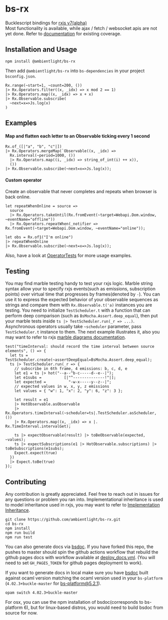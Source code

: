 # bs-rx
Bucklescript bindings for [rxjs v7(alpha)](https://github.com/ReactiveX/rxjs)  
Most functionality is available, while ajax / fetch / websocket apis are not yet done. Refer to [documentation](https://ambientlight.github.io/bs-rx) for existing coverage.

## Installation and Usage

```
npm install @ambientlight/bs-rx
```

Then add `@ambientlight/bs-rx` into `bs-dependencies` in your project `bsconfig.json`.


```reason
Rx.range(~start=1, ~count=200, ())
|> Rx.Operators.filter((x, _idx) => x mod 2 == 1)
|> Rx.Operators.map((x, _idx) => x + x)
|> Rx.Observable.subscribe(
  ~next=x=>Js.log(x)
)
```

## Examples

#### Map and flatten each letter to an Observable ticking every 1 second

```reason
Rx.of_([|"a", "b", "c"|])
|> Rx.Operators.mergeMap(`Observable((x, _idx) => 
  Rx.interval(~period=1000, ())
  |> Rx.Operators.map((i, _idx) => string_of_int(i) ++ x)), 
  ())
|> Rx.Observable.subscribe(~next=x=>Js.log(x));
```

#### Custom operator

Create an observable that never completes and repeats when browser is back online.

```reason
let repeatWhenOnline = source => 
  source
  |> Rx.Operators.takeUntil(Rx.fromEvent(~target=Webapi.Dom.window, ~eventName="offline"))
  |> Rx.Operators.repeatWhen(_notifier => Rx.fromEvent(~target=Webapi.Dom.window, ~eventName="online"));

let obs = Rx.of1("I'm online")
|> repeatWhenOnline
|> Rx.Observable.subscribe(~next=x=>Js.log(x));
```

Also, have a look at [OperatorTests](https://github.com/ambientlight/bs-rx/blob/master/__tests__/OperatorTests.re) for more usage examples.

## Testing

You may find marble testing handy to test your rxjs logic. Marble string syntax allow your to specify rxjs events(such as emissions, subscription points) over virtual time that progresses by frames(denoted by `-`). You can use it to express the expected behavior of your observable sequences as strings and compare them with `Rx.Observable.t('a)` instances you are testing. You need to initialize `TestScheduler.t` with a function that can perform deep comparison (such as `BsMocha.Assert.deep_equal`), then put your marble tests inside `ts |> TestScheduler.run(_r => ...)`. Asynchronous operators usually take `~scheduler` parameter, pass `TestScheduler.t` instance to them. The next example illustrates it, also you may want to refer to rxjs [marble diagrams documentation](https://rxjs-dev.firebaseapp.com/guide/testing/marble-testing).

```reason
test("timeInterval: should record the time interval between source elements", () => {
  let ts = TestScheduler.create(~assertDeepEqual=BsMocha.Assert.deep_equal);
  ts |> TestScheduler.run(_r => {
    // subscribe in 6th frame, 4 emissions: b, c, d, e
    let e1 = ts |> hot("--a--^b-c-----d--e--|");
    let e1subs =          [|"^--------------!"|];
    let expected =          "-w-x-----y--z--|";
    // expected values in w, x, y, z emissions
    let values = { "w": 1, "x": 2, "y": 6, "z": 3 };

    let result = e1
    |> HotObservable.asObservable
    |> Rx.Operators.timeInterval(~scheduler=ts|.TestScheduler.asScheduler, ())
    |> Rx.Operators.map((x, _idx) => x |. Rx.TimeInterval.intervalGet);

    ts |> expectObservable(result) |> toBeObservable(expected, ~values);
    ts |> expectSubscriptions(e1 |> HotObservable.subscriptions) |> toBeSubscriptions(e1subs);
    Expect.expect(true) 
  })
  |> Expect.toBe(true)
});
```

## Contributing

Any contribution is greatly appreciated. Feel free to reach out in issues for any questions or problem you ran into. Implementational inheritance is used to model inheritance used in rxjs, you may want to refer to [Implementation Inheritance](https://github.com/reasonml-community/bs-webapi-incubator#implementation-inheritance). 

```
git clone https://github.com/ambientlight/bs-rx.git
cd bs-rx
npm install
npm run build
npm run test
```

You can also generate docs via [bsdoc](https://github.com/reuniverse/bsdoc). If you have forked this repo, the pushes to master should spin the github actions workflow that rebuild the github pages docs with workflow available at [deploy_docs.yml](https://github.com/ambientlight/bs-rx/blob/master/.github/workflows/deploy_docs.yml). (You will need to set `GH_PAGES_TOKEN` for github pages deployment to work).

If you want to generate docs in local make sure you have [bsdoc](https://github.com/reuniverse/bsdoc) built against ocaml version matching the ocaml version used in your `bs-platform` (`4.02.3+buckle-master` for bs-platform@5.2.1).

```
opam switch 4.02.3+buckle-master
```

For osx, you can use the npm installation of bsdoc(corresponds to bs-platform 6), but for linux-based distros, you would need to build bsdoc from source for now.
